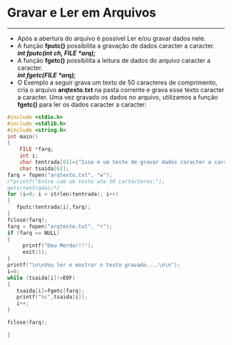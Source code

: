 # Gravar e Ler em Arquivos
---
+ Após a abertura do arquivo é possível Ler e/ou gravar dados nele.
+ A função <b>fputc()</b> possibilita a gravação de dados caracter a caracter. </br>
              <em><b>int fputc(int ch, FILE *arq);</b></em>
+ A função <b>fgetc()</b> possibilita a leitura de dados do arquivo caracter a caracter. </br>
              <em><b>int fgetc(FILE *arq);</b></em>              
+ O Exemplo a seguir grava um texto de 50 caracteres de comprimento, cria o arquivo <b>arqtexto.txt</b> na pasta corrente e grava esse texto caracter a caracter. Uma vez gravado os dados no arquivo, utilizamos a função <b>fgetc()</b> para ler os dados caracter a caracter:
``` C runnable
#include <stdio.h>
#include <stdlib.h>
#include <string.h>
int main()
{
    FILE *farq;
    int i;
    char tentrada[61]={"Isso e um teste de gravar dados caracter a caracter"};
    char tsaida[61];
farq = fopen("arqtexto.txt", "w");
/*printf("Entre com um texto ate 50 cartacteres:");
gets(tentrada);*/
for (i=0; i < strlen(tentrada); i++)
{
   fputc(tentrada[i],farq);
}
fclose(farq);
farq = fopen("arqtexto.txt", "r");
if (farq == NULL)
{
     printf("Deu Merda!!!");
     exit(1);
}
printf("\n\nVou ler e mostrar o texto gravado....\n\n");
i=0;
while (tsaida[i]!=EOF)
{
   tsaida[i]=fgetc(farq);
   printf("%c",tsaida[i]);
   i++;
}

fclose(farq);

}
```
 
